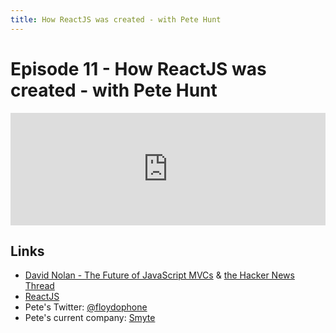 ```yaml
---
title: How ReactJS was created - with Pete Hunt
---
```


# Episode 11 - How ReactJS was created - with Pete Hunt

<iframe src="https://omny.fm/shows/future-of-coding/1-1-how-reactjs-was-created-with-pete-hunt/embed" width="100%" height="180" frameborder="0"></iframe>

## Links

- [David Nolan - The Future of JavaScript MVCs](http://swannodette.github.io/2013/12/17/the-future-of-javascript-mvcs) & [the Hacker News Thread](https://news.ycombinator.com/item?id=6936975)
- [ReactJS](https://facebook.github.io/react/)
- Pete's Twitter: [@floydophone](https://twitter.com/floydophone)
- Pete's current company: [Smyte](https://www.smyte.com/)
